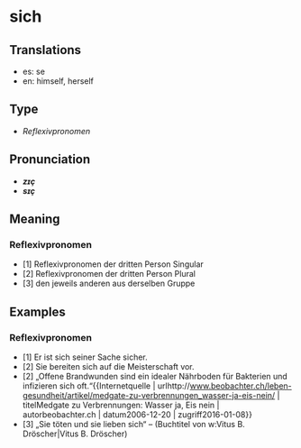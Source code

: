 # sich
## Translations
- es: se
- en: himself, herself
## Type
- _Reflexivpronomen_
## Pronunciation
- **_zɪç_**
- **_sɪç_**
## Meaning
### Reflexivpronomen
- [1] Reflexivpronomen der dritten Person Singular
- [2] Reflexivpronomen der dritten Person Plural
- [3] den jeweils anderen aus derselben Gruppe
## Examples
### Reflexivpronomen
- [1] Er ist sich seiner Sache sicher.
- [2] Sie bereiten sich auf die Meisterschaft vor.
- [2] „Offene Brandwunden sind ein idealer Nährboden für Bakterien und infizieren sich oft.“<ref>{{Internetquelle | urlhttp://www.beobachter.ch/leben-gesundheit/artikel/medgate-zu-verbrennungen_wasser-ja-eis-nein/ | titelMedgate zu Verbrennungen: Wasser ja, Eis nein | autorbeobachter.ch | datum2006-12-20 | zugriff2016-01-08}}</ref>
- [3] „Sie töten und sie lieben sich“ – (Buchtitel von w:Vitus B. Dröscher|Vitus B. Dröscher)
